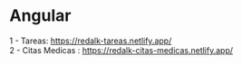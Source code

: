 # Angular
1 - Tareas: 
https://redalk-tareas.netlify.app/
<br>
2 - Citas Medicas : https://redalk-citas-medicas.netlify.app/
<br>
